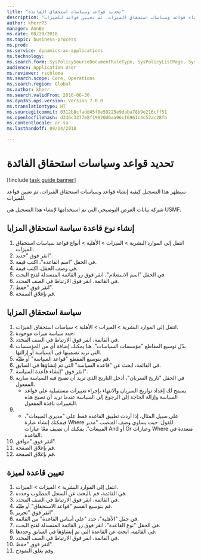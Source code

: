 ```yaml
--- 
title: "تحديد قواعد وسياسات استحقاق الفائدة"
description: "سيظهر هذا التسجيل كيفية إنشاء قواعد وسياسات استحقاق الميزات، ثم تعيين قواعد للميزات."
author: kherr75
manager: AnnBe
ms.date: 08/29/2018
ms.topic: business-process
ms.prod: 
ms.service: dynamics-ax-applications
ms.technology: 
ms.search.form: SysPolicySourceDocumentRuleType, SysPolicyListPage, SysPolicy, HcmBenefitEligibilityPolicy, HcmBenefit
audience: Application User
ms.reviewer: rschloma
ms.search.scope: Core, Operations
ms.search.region: Global
ms.author: kherr
ms.search.validFrom: 2016-06-30
ms.dyn365.ops.version: Version 7.0.0
ms.translationtype: HT
ms.sourcegitcommit: 0312b8cfadd45f8e59225e9daba78b9e216cff51
ms.openlocfilehash: d346c3277e8f19020d6aa96cf6961c4c52ac28fb
ms.contentlocale: ar-sa
ms.lasthandoff: 09/14/2018

---
```

# <a name="define-benefit-eligibility-rules-and-policies"></a>تحديد قواعد وسياسات استحقاق الفائدة

[!include [task guide banner](../../includes/task-guide-banner.md)]

سيظهر هذا التسجيل كيفية إنشاء قواعد وسياسات استحقاق الميزات، ثم تعيين قواعد للميزات.  

شركة بيانات العرض التوضيحي التي تم استخدامها لإنشاء هذا التسجيل هي USMF.


## <a name="create-benefit-eligibility-policy-rule-type"></a>إنشاء نوع قاعدة سياسة استحقاق المزايا‬
1. انتقل إلى الموارد البشرية > الميزات > الأهلية > أنواع قواعد سياسات استحقاق الميزات.
2. انقر فوق "جديد".
3. في الحقل "اسم القاعدة"، اكتب قيمة.
4. في وصف الحقل، اكتب قيمة.
5. في الحقل "اسم الاستعلام"، انقر فوق زر القائمة المنسدلة لفتح البحث.
6. في القائمة، انقر فوق الارتباط في الصف المحدد.
7. انقر فوق "حفظ".
8. قم بإغلاق الصفحة.

## <a name="benefit-eligibility-policy"></a>سياسة استحقاق المزايا
1. انتقل إلى الموارد البشرية > الميزات > الأهلية > سياسات استحقاق الميزات‬.
2. حدد سياسة ميزات موجودة.
3. في القائمة، انقر فوق الارتباط في الصف المحدد.
4. بدّل توسيع المقاطع "مؤسسات السياسات‬‬".  هنا يمكنك إضافة أي من المؤسسات التي تريد تضمينها في السياسة أو إزالتها.
5. قم بتوسيع المقطع "قواعد السياسة‬" أو طيّه.
6. في القائمة، ابحث عن "قاعدة السياسة" التي تم إنشاؤها في السابق.
7. انقر فوق "إنشاء قاعدة السياسة".
8. في الحقل "تاريخ السريان"، أدخل التاريخ الذي تريد أن تصبح فيه السياسة سارية المفعول.
    * يسمح لك إعداد تواريخ السريان والانتهاء بإجراء تغييرات مستقبلية على قواعد السياسة وإزالة الحاجة إلى الرجوع إلى السياسة عندما تريد أن تصبح هذه التغييرات نافذة المفعول.  
9. 
    * على سبيل المثال، إذا أردت تطبيق القاعدة فقط على "مديري المبيعات"، فيمكنك إنشاء عبارة Where للقول: حيث يساوي وصف المنصب "مدير المبيعات".  يمكنك أن تضيف معًا عبارات And أو Or وعبارات Where متعددة في القاعدة.  
10. انقر فوق "موافق".
11. قم بإغلاق الصفحة.
12. قم بإغلاق الصفحة.

## <a name="assign-rule-to-benefit"></a>تعيين قاعدة لميزة
1. انتقل إلى الموارد البشرية > الميزات‬ > الميزات‬.
2. في القائمة، قم بالبحث عن السجل المطلوب وحدده.
3. في القائمة، انقر فوق الارتباط في الصف المحدد.
4. قم بتوسيع القسم "قواعد الاستحقاق" أو طيّه.
5. انقر فوق "تحرير".
6. في حقل "الأهلية"، حدد "على أساس القاعدة" من القائمة.
7. في الحقل "نوع القاعدة"، انقر فوق زر القائمة المنسدلة لفتح البحث.
8. في القائمة، ابحث عن القاعدة التي تم إنشاؤها في السابق وحددها.
9. في القائمة، انقر فوق الارتباط في الصف المحدد.
10. انقر فوق "حفظ".
11. وقم بغلق النموذج.


